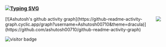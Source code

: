### [![Typing SVG](https://readme-typing-svg.demolab.com?font=Fira+Code&pause=1000&center=true&width=435&lines=Welcome.visitor)](https://git.io/typing-svg)
<img align="right" src="https://github-readme-stats.vercel.app/api?username=joway&show_icons=true&icon_color=CE1D2D&text_color=718096&bg_color=ffffff&hide_title=true" />
[![Ashutosh's github activity graph](https://github-readme-activity-graph.cyclic.app/graph?username=Ashutosh00710&theme=dracula)](https://github.com/ashutosh00710/github-readme-activity-graph)






![visitor badge](https://visitor-badge.glitch.me/badge?page_id=jwenjian.visitor-badge&left_text=My%20Page%20Visitors)
